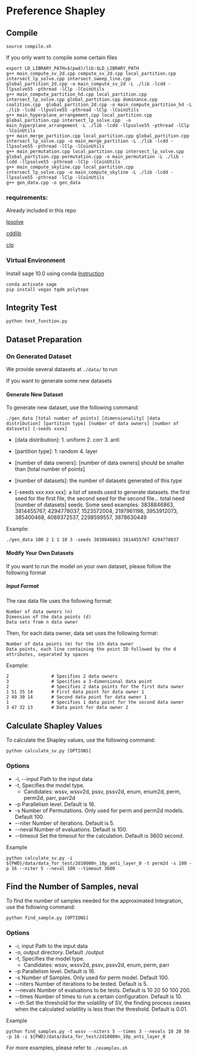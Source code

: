 # Preference Shapley

## Compile

```
source compile.sh
```

If you only want to compile some certain files

```
export LD_LIBRARY_PATH=$(pwd)/lib:$LD_LIBRARY_PATH
g++ main_compute_sv_2d.cpp compute_sv_2d.cpp local_partition.cpp intersect_lp_solve.cpp intersect_sweep_line.cpp global_partition_2d.cpp -o main_compute_sv_2d -L ./lib -lcdd -llpsolve55 -pthread -lClp -lCoinUtils
g++ main_compute_partition_hd.cpp local_partition.cpp intersect_lp_solve.cpp global_partition.cpp dominance.cpp coalition.cpp  global_partition_2d.cpp -o main_compute_partition_hd -L ./lib -lcdd -llpsolve55 -pthread -lClp -lCoinUtils
g++ main_hyperplane_arrangement.cpp local_partition.cpp global_partition.cpp intersect_lp_solve.cpp  -o main_hyperplane_arrangement -L ./lib -lcdd -llpsolve55 -pthread -lClp -lCoinUtils
g++ main_merge_partition.cpp local_partition.cpp global_partition.cpp intersect_lp_solve.cpp -o main_merge_partition -L ./lib -lcdd -llpsolve55 -pthread -lClp -lCoinUtils
g++ main_permutation.cpp local_partition.cpp intersect_lp_solve.cpp global_partition.cpp permutation.cpp -o main_permutation -L ./lib -lcdd -llpsolve55 -pthread -lClp -lCoinUtils
g++ main_compute_skyline.cpp local_partition.cpp intersect_lp_solve.cpp -o main_compute_skyline -L ./lib -lcdd -llpsolve55 -pthread -lClp -lCoinUtils
g++ gen_data.cpp -o gen_data
```

### requirements:
Already included in this repo

[lpsolve](https://lpsolve.sourceforge.net/5.5/)

[cddlib](https://github.com/cddlib/cddlib/tree/master)

[clp](https://github.com/coin-or/Clp)

### Virtual Environment

Install sage 10.0 using conda [Instruction](https://doc.sagemath.org/html/en/installation/conda.html#sec-installation-conda-develop)

```
conda activate sage
pip install vegas tqdm polytope
```

## Integrity Test
```
python test_function.py
```

## Dataset Preparation

### On Generated Dataset
We provide several datasets at ```./data/``` to run

If you want to generate some new datasets

#### Generate New Dataset

To generate new dataset, use the following command:

```
./gen_data [total number of points] [dimensionality] [data distribution] [partition type] [number of data owners] [number of datasets] [-seeds xxxx]
```

- [data distribution]: 1. uniform 2. corr 3. anti

- [partition type]: 1: random 4. layer

- [number of data owners]: [number of data owners] should be smaller than [total number of points]

- [number of datasets]: the number of datasets generated of this type

- [-seeds xxx xxx xxx]: a list of seeds used to generate datasets. the first seed for the first file, the second seed for the second file... total need [number of datasets] seeds. Some seed examples:
3838846863, 
3814455767, 
4294778037, 
1523572004, 
2197961198, 
3953912073, 
385400468, 
4089372537, 
2298599557, 
3878630449

Example:
```
./gen_data 100 2 1 1 10 3 -seeds 3838846863 3814455767 4294778037
```

#### Modify Your Own Datasets
If you want to run the model on your own dataset, please follow the following format

##### Input Format

The raw data file uses the following format:
```
Number of data owners (n)
Dimension of the data points (d)
Data sets from n data owner
```

Then, for each data owner, data set uses the following format:
```
Number of data points (m) for the ith data owner
Data points, each line containing the point ID followed by the d attributes, separated by spaces
```

Example:
```
2                # Specifies 2 data owners
3                # Specifies a 3-dimensional data point
2                # Specifies 2 data points for the first data owner
1 51 35 14       # First data point for data owner 1
2 49 30 14       # Second data point for data owner 1
1                # Specifies 1 data point for the second data owner
3 47 32 13       # Data point for data owner 2
```


## Calculate Shapley Values

To calculate the Shapley values, use the following command:

```
python calculate_sv.py [OPTIONS]
```
### Options

- -i, --input Path to the input data
- -t, Specifies the model type.
    - Candidates: wssv, wssv2d, pssv, pssv2d, enum, enum2d, perm, perm2d, parr, parr2d
- -p Parallelism level. Default is 16.
- -s Number of Permutations. Only used for perm and perm2d models. Default 100.
- --niter Number of iterations. Default is 5.
- --neval Number of evaluations. Default is 100.
- --timeout Set the timeout for the calculation. Default is 3600 second.

Example
```
python calculate_sv.py -i ${PWD}/data/data_for_test/2d10000n_10p_anti_layer_0 -t perm2d -s 100 -p 16 --niter 5 --neval 100 --timeout 3600
```

## Find the Number of Samples, neval

To find the number of samples needed for the approximated Integration, use the following command:

```
python find_sample.py [OPTIONS]
```
### Options

- -i, input Path to the input data
- -o, output directory. Default ./output 
- -t, Specifies the model type.
    - Candidates: wssv, wssv2d, pssv, pssv2d, enum, perm, parr
- -p Parallelism level. Default is 16.
- -s Number of Samples. Only used for perm model. Default 100.
- --niters Number of iterations to be tested. Default is 5.
- --nevals Number of evaluations to be tests. Default is 10 20 50 100 200.
- --times Number of times to run a certain configuration. Default is 10.
- --th Set the threshold for the volatility of SV, the finding process ceases when the calculated volatility is less than the threshold. Default is 0.01.

Example
```
python find_samples.py -t wssv --niters 5 --times 3 --nevals 10 20 50 -p 16 -i ${PWD}/data/data_for_test/2d10000n_10p_anti_layer_0
```

For more examples, please refer to ```./examples.sh```
